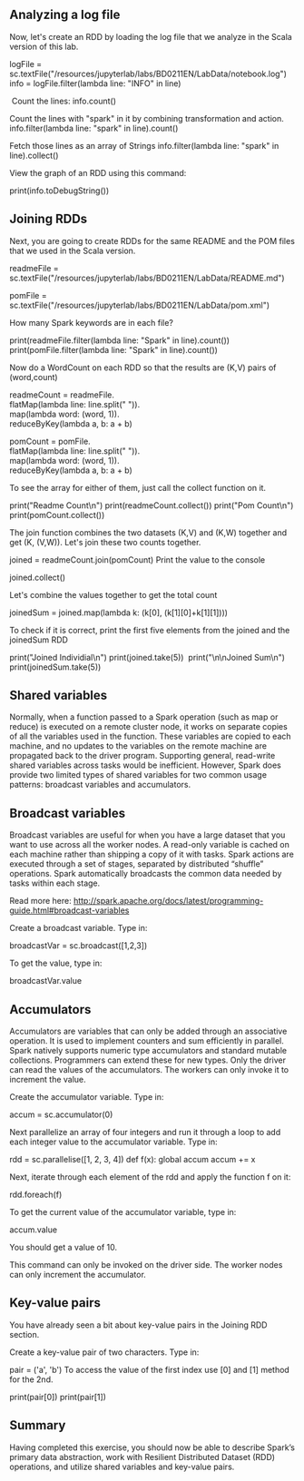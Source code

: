 ## Analyzing a log file

Now, let's create an RDD by loading the log file that we analyze in the Scala version of this lab.

logFile = sc.textFile("/resources/jupyterlab/labs/BD0211EN/LabData/notebook.log")
info = logFile.filter(lambda line: "INFO" in line)

​
Count the lines:
info.count()
​
​

Count the lines with "spark" in it by combining transformation and action.
info.filter(lambda line: "spark" in line).count()
​
​

Fetch those lines as an array of Strings
info.filter(lambda line: "spark" in line).collect()
​

View the graph of an RDD using this command:

print(info.toDebugString())

## Joining RDDs

Next, you are going to create RDDs for the same README and the POM files that we used in the Scala version.

readmeFile = sc.textFile("/resources/jupyterlab/labs/BD0211EN/LabData/README.md")

pomFile = sc.textFile("/resources/jupyterlab/labs/BD0211EN/LabData/pom.xml")

How many Spark keywords are in each file?

print(readmeFile.filter(lambda line: "Spark" in line).count())
print(pomFile.filter(lambda line: "Spark" in line).count())

Now do a WordCount on each RDD so that the results are (K,V) pairs of (word,count)

readmeCount = readmeFile.                    \
    flatMap(lambda line: line.split("   ")).   \
    map(lambda word: (word, 1)).             \
    reduceByKey(lambda a, b: a + b)
    
pomCount = pomFile.                          \
    flatMap(lambda line: line.split("   ")).   \
    map(lambda word: (word, 1)).            \
    reduceByKey(lambda a, b: a + b)
    
To see the array for either of them, just call the collect function on it.

print("Readme Count\n")
print(readmeCount.collect())
print("Pom Count\n")
print(pomCount.collect())

The join function combines the two datasets (K,V) and (K,W) together and get (K, (V,W)). Let's join these two counts together.

joined = readmeCount.join(pomCount)
Print the value to the console

joined.collect()

Let's combine the values together to get the total count

joinedSum = joined.map(lambda k: (k[0], (k[1][0]+k[1][1])))

To check if it is correct, print the first five elements from the joined and the joinedSum RDD

print("Joined Individial\n")
print(joined.take(5))
​
print("\n\nJoined Sum\n")
print(joinedSum.take(5))

## Shared variables
Normally, when a function passed to a Spark operation (such as map or reduce) is executed on a remote cluster node, it works on separate copies of all the 
variables used in the function. These variables are copied to each machine, and no updates to the variables on the remote machine are propagated back to 
the driver program. Supporting general, read-write shared variables across tasks would be inefficient. However, Spark does provide two limited types of 
shared variables for two common usage patterns: broadcast variables and accumulators.

## Broadcast variables
Broadcast variables are useful for when you have a large dataset that you want to use across all the worker nodes. A read-only variable is cached on each 
machine rather than shipping a copy of it with tasks. Spark actions are executed through a set of stages, separated by distributed “shuffle” operations. 
Spark automatically broadcasts the common data needed by tasks within each stage.

Read more here: http://spark.apache.org/docs/latest/programming-guide.html#broadcast-variables

Create a broadcast variable. Type in:

broadcastVar = sc.broadcast([1,2,3])

To get the value, type in:

broadcastVar.value

## Accumulators

Accumulators are variables that can only be added through an associative operation. It is used to implement counters and sum efficiently in parallel. 
Spark natively supports numeric type accumulators and standard mutable collections. Programmers can extend these for new types. Only the driver can read the 
values of the accumulators. The workers can only invoke it to increment the value.

Create the accumulator variable. Type in:

accum = sc.accumulator(0)

Next parallelize an array of four integers and run it through a loop to add each integer value to the accumulator variable. Type in:

rdd = sc.parallelise([1, 2, 3, 4])
def f(x):
    global accum
    accum += x
    
Next, iterate through each element of the rdd and apply the function f on it:

rdd.foreach(f)

To get the current value of the accumulator variable, type in:

accum.value

You should get a value of 10.

This command can only be invoked on the driver side. The worker nodes can only increment the accumulator.

## Key-value pairs
You have already seen a bit about key-value pairs in the Joining RDD section.

Create a key-value pair of two characters. Type in:

pair = ('a', 'b')
To access the value of the first index use [0] and [1] method for the 2nd.

print(pair[0])
print(pair[1])


## Summary
Having completed this exercise, you should now be able to describe Spark’s primary data abstraction, work with Resilient Distributed Dataset (RDD) operations, 
and utilize shared variables and key-value pairs.

